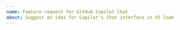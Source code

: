 ```yaml
---
name: Feature request for GitHub Copilot Chat
about: Suggest an idea for Copilot's Chat interface in VS Code
---
```


<!-- Please search existing issues to avoid creating duplicates -->
<!-- Please test using the latest insiders build to make sure your issue has not already been implemented: https://code.visualstudio.com/insiders/ -->

<!-- Describe the feature you'd like. -->